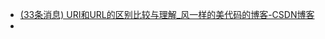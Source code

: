 - [(33条消息) URI和URL的区别比较与理解_风一样的美代码的博客-CSDN博客](https://blog.csdn.net/qq_32595453/article/details/80563142)
-